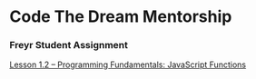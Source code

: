 # Code The Dream Mentorship

### Freyr Student Assignment

[Lesson 1.2 – Programming Fundamentals: JavaScript Functions](https://learn.codethedream.org/javascript-functions-op/)
